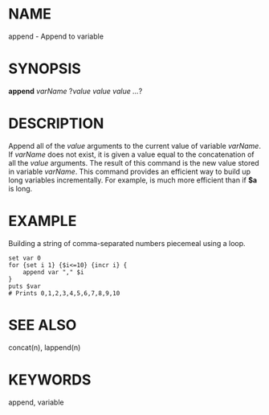 # NAME

append - Append to variable

# SYNOPSIS

**append** *varName* ?*value value value \...*?

# DESCRIPTION

Append all of the *value* arguments to the current value of variable
*varName*. If *varName* does not exist, it is given a value equal to the
concatenation of all the *value* arguments. The result of this command
is the new value stored in variable *varName*. This command provides an
efficient way to build up long variables incrementally. For example, is
much more efficient than if **\$a** is long.

# EXAMPLE

Building a string of comma-separated numbers piecemeal using a loop.

    set var 0
    for {set i 1} {$i<=10} {incr i} {
        append var "," $i
    }
    puts $var
    # Prints 0,1,2,3,4,5,6,7,8,9,10

# SEE ALSO

concat(n), lappend(n)

# KEYWORDS

append, variable
